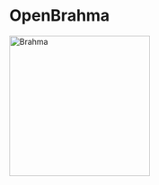 # OpenBrahma

<img src="https://user-images.githubusercontent.com/4275654/77775923-dd4ee180-706a-11ea-8469-c3f4f36517c4.png" width="250" alt="Brahma" />
